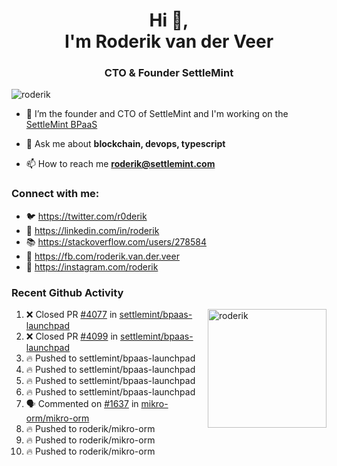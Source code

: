 <h1 align="center">Hi 👋,<br/> I'm Roderik van der Veer</h1>
<h3 align="center">CTO & Founder SettleMint</h3>

<p align="left"> <img src="https://komarev.com/ghpvc/?username=roderik" alt="roderik" /> </p>

- 🔭 I’m the founder and CTO of SettleMint and I'm working on the [SettleMint BPaaS](https://settlemint.com)

- 💬 Ask me about **blockchain, devops, typescript**

- 📫 How to reach me **roderik@settlemint.com**



### Connect with me:

- 🐦 https://twitter.com/r0derik
- 🏢 https://linkedin.com/in/roderik
- 📚 https://stackoverflow.com/users/278584
- 🙊 https://fb.com/roderik.van.der.veer
- 📸 https://instagram.com/roderik

### Recent Github Activity
<img src="https://github-readme-stats.vercel.app/api?username=roderik&show_icons=true&count_private=true" alt="roderik" align="right" height="190" />

<!--START_SECTION:activity-->
1. ❌ Closed PR [#4077](https://github.com/settlemint/bpaas-launchpad/pull/4077) in [settlemint/bpaas-launchpad](https://github.com/settlemint/bpaas-launchpad)
2. ❌ Closed PR [#4099](https://github.com/settlemint/bpaas-launchpad/pull/4099) in [settlemint/bpaas-launchpad](https://github.com/settlemint/bpaas-launchpad)
3. 🔥 Pushed to settlemint/bpaas-launchpad
4. 🔥 Pushed to settlemint/bpaas-launchpad
5. 🔥 Pushed to settlemint/bpaas-launchpad
6. 🔥 Pushed to settlemint/bpaas-launchpad
7. 🗣 Commented on [#1637](https://github.com/mikro-orm/mikro-orm/issues/1637) in [mikro-orm/mikro-orm](https://github.com/mikro-orm/mikro-orm)
8. 🔥 Pushed to roderik/mikro-orm
9. 🔥 Pushed to roderik/mikro-orm
10. 🔥 Pushed to roderik/mikro-orm
<!--END_SECTION:activity-->